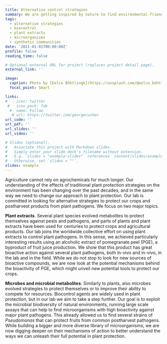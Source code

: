 ```yaml
---
title: Alternative control strategies
summary: We are getting inspired by nature to find environmental-friendly solutions to crop protection.
tags:
  - alternative strategies
  - biocontrol
  - plant extracts
  - microorganisms
  - synthetic communities
date: '2021-01-01T00:00:00Z'
profile: false
reading_time: false

# Optional external URL for project (replaces project detail page).
external_link: ''

image:
  caption: Photo by [Eelco Böhtlingk](https://unsplash.com/@eelco_bohtlingk) on  [Unsplash](https://unsplash.com/) 
  focal_point: Smart

links:
#  - icon: twitter
 #   icon_pack: fab
  #  name: Follow
   # url: https://twitter.com/georgecushen
url_code: ''
url_pdf: ''
url_slides: ''
url_video: ''

# Slides (optional).
#   Associate this project with Markdown slides.
#   Simply enter your slide deck's filename without extension.
#   E.g. `slides = "example-slides"` references `content/slides/example-slides.md`.
#   Otherwise, set `slides = ""`.
slides: example
---
```


Agriculture cannot rely on agrochemicals for much longer. Our understanding of the effects of traditional plant protection strategies on the environment has been changing over the past decades, and in the same way we need to change our approach to plant protection. Our lab is committed in looking for alternative strategies to protect our crops and postharvest products from plant pathogens. We focus on two major topics.

**Plant extracts**. Several plant species evolved metabolites to protect themselves against pests and pathogens, and parts of plants and plant extracts have been used for centuries to protect crops and agricultural products. Our lab joins the worldwide collective effort on using plant extracts to control plant pathogens. In this sense, we achieved particularly interesting results using an alcoholic extract of pomegranate peel (PGE), a byproduct of fruit juice production. We show that this product has great bioactive action against several plant pathogens, both in-vivo and in-vivo, in the lab and in the field. While we do not stop to look for new sources of bioactive compounds, we are now look at the potential mechanisms behind the bioactivity of PGE, which might unveil new potential tools to protect our crops.

**Microbes and microbial metabolites**. Similarly to plants, also microbes evolved strategies to protect themselves or to improve their ability to compete for resources. Biocontrol agents are widely used in plant protection, but in our lab we aim to take a step further. Our goal is to exploit the microbial biodiversity of natural environments, running large scale assays that can help to find microorganisms with high bioactivity against major plant pathogens. This already allowed us to find several strains of *Pseudomonas* that can protect fruits from common postharvest pathogens. While building a bigger and more diverse library of microorganisms, we are now digging deeper on their mechanisms of action to better understand the ways we can unleash their full potential in plant protection.



